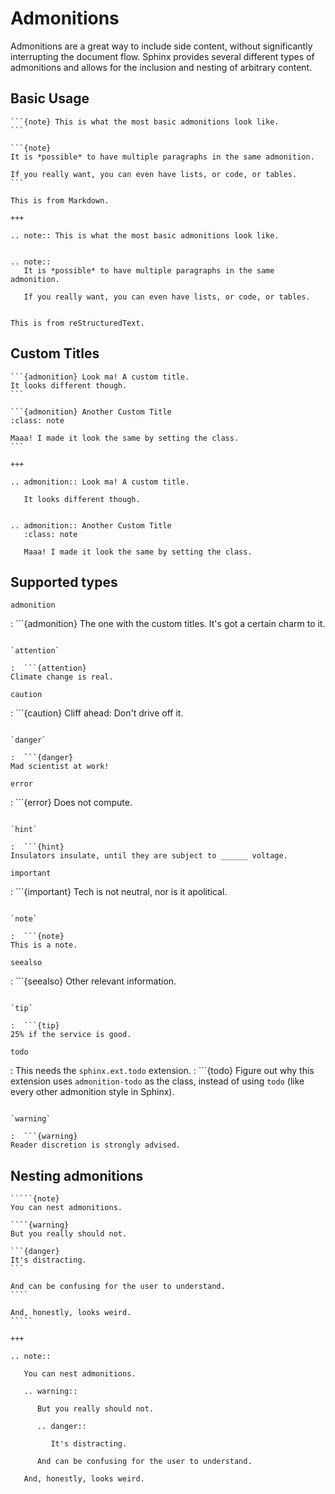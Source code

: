 # Admonitions

Admonitions are a great way to include side content, without significantly interrupting the document flow. Sphinx provides several different types of admonitions and allows for the inclusion and nesting of arbitrary content.

## Basic Usage

````{furo-demo}
```{note} This is what the most basic admonitions look like.
```

```{note}
It is *possible* to have multiple paragraphs in the same admonition.

If you really want, you can even have lists, or code, or tables.
```

This is from Markdown.

+++

.. note:: This is what the most basic admonitions look like.


.. note::
   It is *possible* to have multiple paragraphs in the same admonition.

   If you really want, you can even have lists, or code, or tables.


This is from reStructuredText.
````

## Custom Titles

````{furo-demo}
```{admonition} Look ma! A custom title.
It looks different though.
```

```{admonition} Another Custom Title
:class: note

Maaa! I made it look the same by setting the class.
```

+++

.. admonition:: Look ma! A custom title.

   It looks different though.


.. admonition:: Another Custom Title
   :class: note

   Maaa! I made it look the same by setting the class.

````

## Supported types

`admonition`

:  ```{admonition} The one with the custom titles.
   It's got a certain charm to it.
   ```

`attention`

:  ```{attention}
   Climate change is real.
   ```

`caution`

:  ```{caution}
   Cliff ahead: Don't drive off it.
   ```

`danger`

:  ```{danger}
   Mad scientist at work!
   ```

`error`

:  ```{error}
   Does not compute.
   ```

`hint`

:  ```{hint}
   Insulators insulate, until they are subject to ______ voltage.
   ```

`important`

:  ```{important}
   Tech is not neutral, nor is it apolitical.
   ```

`note`

:  ```{note}
   This is a note.
   ```

`seealso`

:  ```{seealso}
   Other relevant information.
   ```

`tip`

:  ```{tip}
   25% if the service is good.
   ```

`todo`

:  This needs the `sphinx.ext.todo` extension.
:  ```{todo}
   Figure out why this extension uses `admonition-todo` as the class, instead of using `todo` (like every other admonition style in Sphinx).
   ```

`warning`

:  ```{warning}
   Reader discretion is strongly advised.
   ```

## Nesting admonitions


``````{furo-demo}
`````{note}
You can nest admonitions.

````{warning}
But you really should not.

```{danger}
It's distracting.
```

And can be confusing for the user to understand.
````

And, honestly, looks weird.
`````

+++

.. note::

   You can nest admonitions.

   .. warning::

      But you really should not.

      .. danger::

         It's distracting.

      And can be confusing for the user to understand.

   And, honestly, looks weird.

``````

